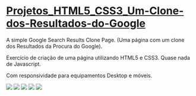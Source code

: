 # **[Projetos_HTML5_CSS3_Um-Clone-dos-Resultados-do-Google](https://github.com/antonio-slivak/Projetos_HTML5_CSS3_Um-Clone-dos-Resultados-do-Google)** 

A simple Google Search Results Clone Page. (Uma página com um clone dos Resultados da Procura do Google).

Exercício de criação de uma página utilizando HTML5 e CSS3. Quase nada de Javascript.

Com responsividade para equipamentos Desktop e móveis.

<img src='https://github.com/antonio-slivak/Projetos_HTML5_CSS3_Um-Clone-dos-Resultados-do-Google/blob/main/assets/images/inicial.png'>

<img src='https://github.com/antonio-slivak/Projetos_HTML5_CSS3_Um-Clone-dos-Resultados-do-Google/blob/main/assets/images/768.png'>

<img src='https://github.com/antonio-slivak/Projetos_HTML5_CSS3_Um-Clone-dos-Resultados-do-Google/blob/main/assets/images/425.png'>

<img src='https://github.com/antonio-slivak/Projetos_HTML5_CSS3_Um-Clone-dos-Resultados-do-Google/blob/main/assets/images/320.png'>

<img src='https://github.com/antonio-slivak/Projetos_HTML5_CSS3_Um-Clone-dos-Resultados-do-Google/blob/main/assets/images/menu_mais.png'>





